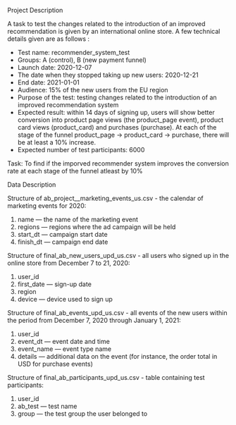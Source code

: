 Project Description

A task to test the changes related to the introduction of an improved recommendation is given by an international online store. A few technical details given are as follows :

- Test name: recommender_system_test
- Groups: А (control), B (new payment funnel)
- Launch date: 2020-12-07
- The date when they stopped taking up new users: 2020-12-21
- End date: 2021-01-01
- Audience: 15% of the new users from the EU region
- Purpose of the test: testing changes related to the introduction of an improved recommendation system
- Expected result: within 14 days of signing up, users will show better conversion into product page views (the product_page event), product card views (product_card) and purchases (purchase). At each of the stage of the funnel product_page → product_card → purchase, there will be at least a 10% increase.
- Expected number of test participants: 6000


Task: To find if the imporved recommender system improves the conversion rate at each stage of the funnel atleast by 10%

Data Description

Structure of ab_project__marketing_events_us.csv - the calendar of marketing events for 2020:
1. name — the name of the marketing event
2. regions — regions where the ad campaign will be held
3. start_dt — campaign start date
4. finish_dt — campaign end date

Structure of final_ab_new_users_upd_us.csv - all users who signed up in the online store from December 7 to 21, 2020:
1. user_id
2. first_date — sign-up date
3. region
4. device — device used to sign up

Structure of final_ab_events_upd_us.csv - all events of the new users within the period from December 7, 2020 through January 1, 2021:
1. user_id
2. event_dt — event date and time
3. event_name — event type name
4. details — additional data on the event (for instance, the order total in USD for purchase events)

Structure of final_ab_participants_upd_us.csv - table containing test participants:
1. user_id
2. ab_test — test name
3. group — the test group the user belonged to
